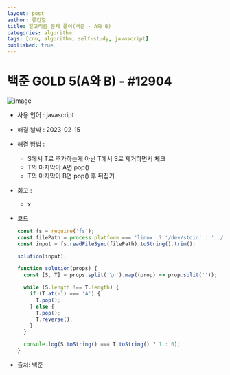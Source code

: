 ```yaml
---
layout: post
author: 류건열
title: 알고리즘 문제 풀이(백준 - A와 B)
categories: algorithm
tags: [cnu, algorithm, self-study, javascript]
published: true
---
```


# 백준 GOLD 5(A와 B) - #12904

![image](https://user-images.githubusercontent.com/34560965/218804128-2c509225-249c-4a5d-a74a-cd9730450fa6.png)

- 사용 언어 : javascript

- 해결 날짜 : 2023-02-15

- 해결 방법 :

  - S에서 T로 추가하는게 아닌 T에서 S로 제거하면서 체크
  - T의 마지막이 A면 pop()
  - T의 마지막이 B면 pop() 후 뒤집기

- 회고 :

  - x

- 코드

  ```javascript
  const fs = require('fs');
  const filePath = process.platform === 'linux' ? '/dev/stdin' : '../input.txt';
  const input = fs.readFileSync(filePath).toString().trim();

  solution(input);

  function solution(props) {
    const [S, T] = props.split('\n').map((prop) => prop.split(''));

    while (S.length !== T.length) {
      if (T.at(-1) === 'A') {
        T.pop();
      } else {
        T.pop();
        T.reverse();
      }
    }

    console.log(S.toString() === T.toString() ? 1 : 0);
  }
  ```

- 출처: 백준
